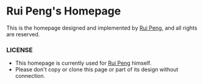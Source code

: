 # Rui Peng's Homepage

This is the homepage designed and implemented by [Rui Peng](https://prstrive.github.io/), and all rights are reserved.

### LICENSE

- This homepage is currently used for [Rui Peng](https://prstrive.github.io/) himself.
- Please don't copy or clone this page or part of its design without connection.
